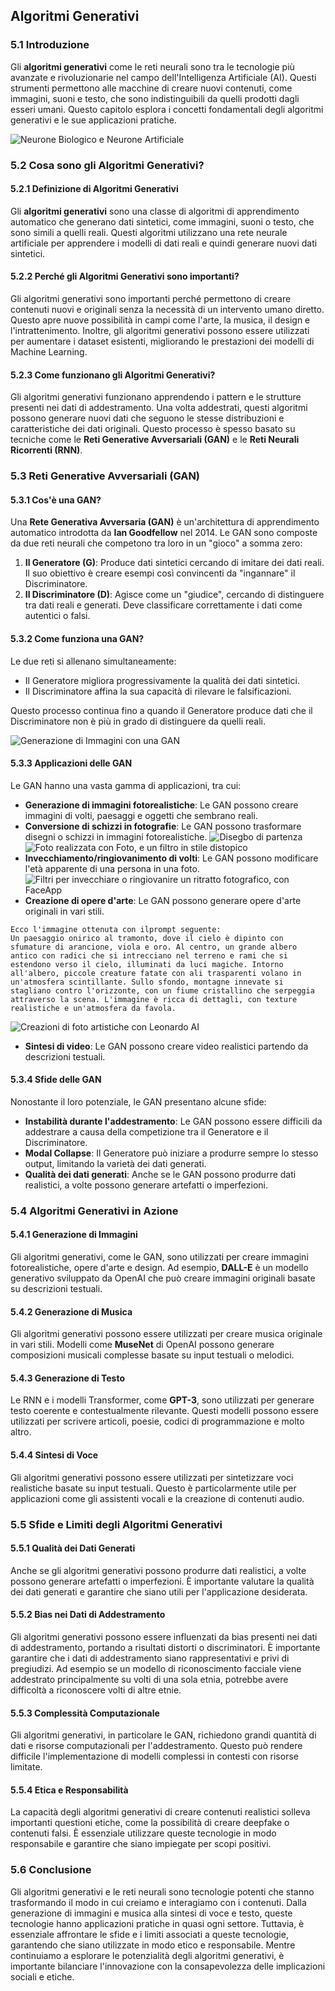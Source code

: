 ## Algoritmi Generativi

### 5.1 Introduzione

Gli **algoritmi generativi** come le reti neurali sono tra le tecnologie più avanzate e rivoluzionarie nel campo dell'Intelligenza Artificiale (AI). Questi strumenti permettono alle macchine di creare nuovi contenuti, come immagini, suoni e testo, che sono indistinguibili da quelli prodotti dagli esseri umani. Questo capitolo esplora i concetti fondamentali degli algoritmi generativi e le sue  applicazioni pratiche.

![Neurone Biologico e Neurone Artificiale](5.1.png)

### 5.2 Cosa sono gli Algoritmi Generativi?

#### 5.2.1 Definizione di Algoritmi Generativi

Gli **algoritmi generativi** sono una classe di algoritmi di apprendimento automatico che generano dati sintetici, come immagini, suoni o testo, che sono simili a quelli reali. Questi algoritmi utilizzano una rete neurale artificiale per apprendere i modelli di dati reali e quindi generare nuovi dati sintetici.

#### 5.2.2 Perché gli Algoritmi Generativi sono importanti?

Gli algoritmi generativi sono importanti perché permettono di creare contenuti nuovi e originali senza la necessità di un intervento umano diretto. Questo apre nuove possibilità in campi come l'arte, la musica, il design e l'intrattenimento. Inoltre, gli algoritmi generativi possono essere utilizzati per aumentare i dataset esistenti, migliorando le prestazioni dei modelli di Machine Learning.

#### 5.2.3 Come funzionano gli Algoritmi Generativi?

Gli algoritmi generativi funzionano apprendendo i pattern e le strutture presenti nei dati di addestramento. Una volta addestrati, questi algoritmi possono generare nuovi dati che seguono le stesse distribuzioni e caratteristiche dei dati originali. Questo processo è spesso basato su tecniche come le **Reti Generative Avversariali (GAN)** e le **Reti Neurali Ricorrenti (RNN)**.

### 5.3 Reti Generative Avversariali (GAN)

#### 5.3.1 Cos'è una GAN?

Una **Rete Generativa Avversaria (GAN)** è un'architettura di apprendimento automatico introdotta da **Ian Goodfellow** nel 2014. Le GAN sono composte da due reti neurali che competono tra loro in un "gioco" a somma zero:

1. **Il Generatore (G)**: Produce dati sintetici cercando di imitare dei dati reali. Il suo obiettivo è creare esempi così convincenti da "ingannare" il Discriminatore.
2. **Il Discriminatore (D)**: Agisce come un "giudice", cercando di distinguere tra dati reali e generati. Deve classificare correttamente i dati come autentici o falsi.

#### 5.3.2 Come funziona una GAN?

Le due reti si allenano simultaneamente:

- Il Generatore migliora progressivamente la qualità dei dati sintetici.
- Il Discriminatore affina la sua capacità di rilevare le falsificazioni.

Questo processo continua fino a quando il Generatore produce dati che il Discriminatore non è più in grado di distinguere da quelli reali.

![Generazione di Immagini con una GAN](4.5.3.png)

#### 5.3.3 Applicazioni delle GAN

Le GAN hanno una vasta gamma di applicazioni, tra cui:
- **Generazione di immagini fotorealistiche**: Le GAN possono creare immagini di volti, paesaggi e oggetti che sembrano reali.
- **Conversione di schizzi in fotografie**: Le GAN possono trasformare disegni o schizzi in immagini fotorealistiche.
![Disegbo di partenza](schizzo.jpg)
![Foto realizzata con Foto, e un filtro in stile distopico](schizzi2.png)
- **Invecchiamento/ringiovanimento di volti**: Le GAN possono modificare l'età apparente di una persona in una foto.
![Filtri per invecchiare o ringiovanire un ritratto fotografico, con FaceApp](invecchiamento.png)
- **Creazione di opere d'arte**: Le GAN possono generare opere d'arte originali in vari stili.
```text
Ecco l'immagine ottenuta con ilprompt seguente:
Un paesaggio onirico al tramonto, dove il cielo è dipinto con sfumature di arancione, viola e oro. Al centro, un grande albero antico con radici che si intrecciano nel terreno e rami che si estendono verso il cielo, illuminati da luci magiche. Intorno all'albero, piccole creature fatate con ali trasparenti volano in un'atmosfera scintillante. Sullo sfondo, montagne innevate si stagliano contro l'orizzonte, con un fiume cristallino che serpeggia attraverso la scena. L'immagine è ricca di dettagli, con texture realistiche e un'atmosfera da favola.
```
![Creazioni di foto artistiche con Leonardo AI](arte.png)
- **Sintesi di video**: Le GAN possono creare video realistici partendo da descrizioni testuali.

#### 5.3.4 Sfide delle GAN

Nonostante il loro potenziale, le GAN presentano alcune sfide:
- **Instabilità durante l'addestramento**: Le GAN possono essere difficili da addestrare a causa della competizione tra il Generatore e il Discriminatore.
- **Modal Collapse**: Il Generatore può iniziare a produrre sempre lo stesso output, limitando la varietà dei dati generati.
- **Qualità dei dati generati**: Anche se le GAN possono produrre dati realistici, a volte possono generare artefatti o imperfezioni.

### 5.4 Algoritmi Generativi in Azione

#### 5.4.1 Generazione di Immagini

Gli algoritmi generativi, come le GAN, sono utilizzati per creare immagini fotorealistiche, opere d'arte e design. Ad esempio, **DALL-E** è un modello generativo sviluppato da OpenAI che può creare immagini originali basate su descrizioni testuali.

#### 5.4.2 Generazione di Musica

Gli algoritmi generativi possono essere utilizzati per creare musica originale in vari stili. Modelli come **MuseNet** di OpenAI possono generare composizioni musicali complesse basate su input testuali o melodici.

#### 5.4.3 Generazione di Testo

Le RNN e i modelli Transformer, come **GPT-3**, sono utilizzati per generare testo coerente e contestualmente rilevante. Questi modelli possono essere utilizzati per scrivere articoli, poesie, codici di programmazione e molto altro.

#### 5.4.4 Sintesi di Voce

Gli algoritmi generativi possono essere utilizzati per sintetizzare voci realistiche basate su input testuali. Questo è particolarmente utile per applicazioni come gli assistenti vocali e la creazione di contenuti audio.

### 5.5 Sfide e Limiti degli Algoritmi Generativi

#### 5.5.1 Qualità dei Dati Generati

Anche se gli algoritmi generativi possono produrre dati realistici, a volte possono generare artefatti o imperfezioni. È importante valutare la qualità dei dati generati e garantire che siano utili per l'applicazione desiderata.

#### 5.5.2 Bias nei Dati di Addestramento

Gli algoritmi generativi possono essere influenzati da bias presenti nei dati di addestramento, portando a risultati distorti o discriminatori. È importante garantire che i dati di addestramento siano rappresentativi e privi di pregiudizi. Ad esempio se un modello di riconoscimento facciale viene addestrato principalmente su volti di una sola etnia, potrebbe avere difficoltà a riconoscere volti di altre etnie.

#### 5.5.3 Complessità Computazionale

Gli algoritmi generativi, in particolare le GAN, richiedono grandi quantità di dati e risorse computazionali per l'addestramento. Questo può rendere difficile l'implementazione di modelli complessi in contesti con risorse limitate.

#### 5.5.4 Etica e Responsabilità

La capacità degli algoritmi generativi di creare contenuti realistici solleva importanti questioni etiche, come la possibilità di creare deepfake o contenuti falsi. È essenziale utilizzare queste tecnologie in modo responsabile e garantire che siano impiegate per scopi positivi.

### 5.6 Conclusione

Gli algoritmi generativi e le reti neurali sono tecnologie potenti che stanno trasformando il modo in cui creiamo e interagiamo con i contenuti. Dalla generazione di immagini e musica alla sintesi di voce e testo, queste tecnologie hanno applicazioni pratiche in quasi ogni settore. Tuttavia, è essenziale affrontare le sfide e i limiti associati a queste tecnologie, garantendo che siano utilizzate in modo etico e responsabile. Mentre continuiamo a esplorare le potenzialità degli algoritmi generativi, è importante bilanciare l'innovazione con la consapevolezza delle implicazioni sociali e etiche.
